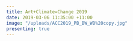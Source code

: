 ```yaml
---
title: Art+Climate=Change 2019
date: 2019-03-06 11:35:00 +11:00
image: "/uploads/ACC2019_PB_BW_WB%20copy.jpg"
presenting: true
---
```


